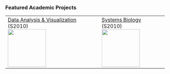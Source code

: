 ### Featured Academic Projects

<table>
<tr>
  <td><a href="https://github.com/cheri/CS-Projects/tree/master/Data-Analysis-and-Visualization">Data Analysis & Visualization</a> (S2010)<br><a href="https://github.com/6/CS-Projects/raw/master/251-Data-Analysis-and-Visualization/k-means-gui/app_screenshot.png"><img height=120 src="https://github.com/6/CS-Projects/raw/master/251-Data-Analysis-and-Visualization/K-Means-Clustering/data_rotated.png"></a></td>

  <td><a href="https://github.com/cheri/CS-Projects/tree/master/Systems-Biology">Systems Biology</a> (S2010)<br><a href="https://github.com/cheri/CS-Projects/raw/master/365-Computer-Vision/Proj4-Content-Based-Image-Retrieval/cbir_screenshot.png"><img height=120 src="https://github.com/6/CS-Projects/raw/master/365-Computer-Vision/Evolutionary-Algorithms/mean-cost.png"></a></td>

</tr>
</table>
